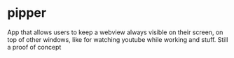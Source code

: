 # pipper
App that allows users to keep a webview always visible on their screen, on top of other windows, like for watching youtube while working and stuff. Still a proof of concept
